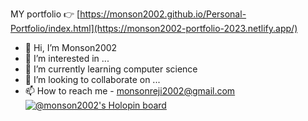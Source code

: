 MY portfolio 👉 [https://monson2002.github.io/Personal-Portfolio/index.html](https://monson2002-portfolio-2023.netlify.app/)
- 👋 Hi, I’m Monson2002
- 👀 I’m interested in ...
- 🌱 I’m currently learning computer science
- 💞️ I’m looking to collaborate on ...
- 📫 How to reach me - monsonreji2002@gmail.com
[![@monson2002's Holopin board](https://holopin.me/monson2002)](https://holopin.io/@monson2002)
<!---
Monson2002/Monson2002 is a ✨ special ✨ repository because its `README.md` (this file) appears on your GitHub profile.
You can click the Preview link to take a look at your changes.
--->
